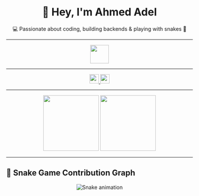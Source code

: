 <h1 align="center">👋 Hey, I'm Ahmed Adel</h1>
<p align="center">💻 Passionate about coding, building backends & playing with snakes 🐍</p>

---

<div align="center">
  <img src="https://skillicons.dev/icons?i=cpp,java,js,ts,nextjs,tailwind,py,go,nestjs,graphql" height="50" />
</div>

---

<div align="center">
  <a href="https://www.linkedin.com/in/ahmed-adel-90b369276" target="_blank">
    <img src="https://img.shields.io/static/v1?message=LinkedIn&logo=linkedin&label=&color=0077B5&logoColor=white&style=for-the-badge" height="25" />
  </a>
  <a href="mailto:aa22200622@gmail.com" target="_blank">
    <img src="https://img.shields.io/static/v1?message=Email&logo=gmail&label=&color=EA4335&logoColor=white&style=for-the-badge" height="25" />
  </a>
</div>

---

<div align="center">
  <img src="https://streak-stats.demolab.com?user=AhmedAdelCoder&theme=dracula&hide_border=false&border_radius=5" height="150" />
  <img src="https://github-profile-trophy.vercel.app/?username=AhmedAdelCoder&theme=dracula&margin-w=8&margin-h=8" height="150" />
</div>

---

## 🐍 Snake Game Contribution Graph

<div align="center">
  <img src="https://raw.githubusercontent.com/AhmedAdelCoder/snk/output/github-snake.svg" alt="Snake animation" />
</div>
